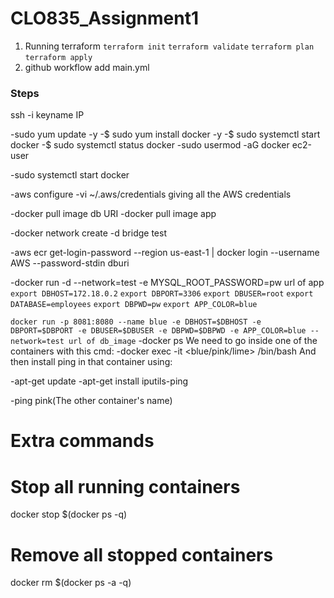 # CLO835_Assignment1

1. Running terraform
   `terraform init`
   `terraform validate`
   `terraform plan`
   `terraform apply`
3. github workflow add main.yml
### Steps
 ssh -i keyname IP

-sudo yum update -y
-$ sudo yum install docker -y
-$ sudo systemctl start docker
-$ sudo systemctl status docker
-sudo usermod -aG docker ec2-user

-sudo systemctl start docker

-aws configure
-vi ~/.aws/credentials
giving all the AWS credentials


-docker pull image db URI
-docker pull image app

-docker network create  -d bridge test 


-aws ecr get-login-password --region us-east-1 | docker login --username AWS --password-stdin dburi

-docker run -d --network=test -e MYSQL_ROOT_PASSWORD=pw url of app
`export DBHOST=172.18.0.2`
`export DBPORT=3306`
`export DBUSER=root`
`export DATABASE=employees`
`export DBPWD=pw`
`export APP_COLOR=blue`

`docker run -p 8081:8080 --name blue -e DBHOST=$DBHOST -e DBPORT=$DBPORT -e DBUSER=$DBUSER -e DBPWD=$DBPWD -e APP_COLOR=blue --network=test url of db_image`
-docker ps
We need to go inside one of the containers with this cmd:
-docker exec -it <blue/pink/lime> /bin/bash
 And then install ping in that container using:

-apt-get update
-apt-get install iputils-ping

-ping pink(The other container's name) 


# Extra commands
# Stop all running containers
docker stop $(docker ps -q)

# Remove all stopped containers
docker rm $(docker ps -a -q)

